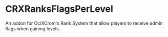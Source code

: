 # CRXRanksFlagsPerLevel
An addon for OciXCrom's Rank System that allow players to receive admin flags when gaining levels.

